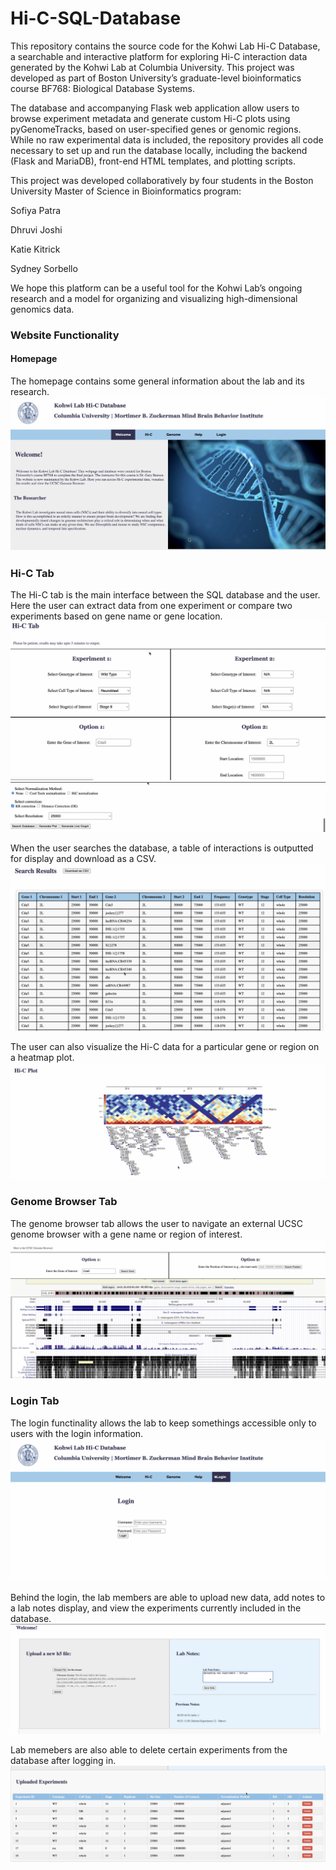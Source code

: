 # Hi-C-SQL-Database
This repository contains the source code for the Kohwi Lab Hi-C Database, a searchable and interactive platform for exploring Hi-C interaction data generated by the Kohwi Lab at Columbia University. This project was developed as part of Boston University’s graduate-level bioinformatics course BF768: Biological Database Systems.

The database and accompanying Flask web application allow users to browse experiment metadata and generate custom Hi-C plots using pyGenomeTracks, based on user-specified genes or genomic regions. While no raw experimental data is included, the repository provides all code necessary to set up and run the database locally, including the backend (Flask and MariaDB), front-end HTML templates, and plotting scripts.

This project was developed collaboratively by four students in the Boston University Master of Science in Bioinformatics program:

Sofiya Patra

Dhruvi Joshi

Katie Kitrick

Sydney Sorbello

We hope this platform can be a useful tool for the Kohwi Lab’s ongoing research and a model for organizing and visualizing high-dimensional genomics data.


### Website Functionality

#### Homepage 
The homepage contains some general information about the lab and its research. 
![Alt text](media/homepage.png)


### Hi-C Tab 
The Hi-C tab is the main interface between the SQL database and the user. Here the user can extract data from one experiment or compare two experiments based on gene name or gene location. 
![Alt text](media/hic_tab.png)
![Alt text](media/hictab2.png)

When the user searches the database, a table of interactions is outputted for display and download as a CSV. 
![Alt text](media/hicoutput.png)

The user can also visualize the Hi-C data for a particular gene or region on a heatmap plot. 
![Alt text](media/hicplot.png)

### Genome Browser Tab
The genome browser tab allows the user to navigate an external UCSC genome browser with a gene name or region of interest. 
![Alt text](media/genomebrowser.png)

### Login Tab 
The login functinality allows the lab to keep somethings accessible only to users with the login information. 
![Alt text](media/login.png)

Behind the login, the lab members are able to upload new data, add notes to a lab notes display, and view the experiments currently included in the database.
![Alt text](media/login2.png)

Lab memebers are also able to delete certain experiments from the database after logging in. 
![Alt text](media/experimentstable.png)
